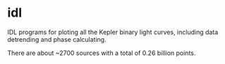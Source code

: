 # idl
IDL programs for ploting all the Kepler binary light curves, including data detrending and phase calculating. 

There are about ~2700 sources with a total of 0.26 billion points.
